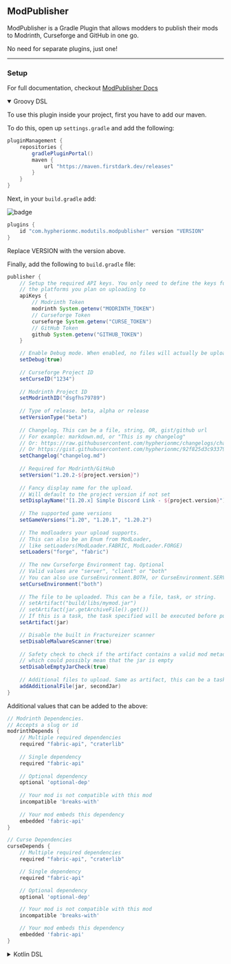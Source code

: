 ## ModPublisher

ModPublisher is a Gradle Plugin that allows modders to publish their mods to Modrinth, Curseforge and GitHub in one go.

No need for separate plugins, just one!

---

### Setup

For full documentation, checkout [ModPublisher Docs](https://modpublisher.fdd-docs.com/)

<details open="open"><summary>Groovy DSL</summary>

To use this plugin inside your project, first you have to add our maven.

To do this, open up `settings.gradle` and add the following:

```groovy
pluginManagement {
    repositories {
        gradlePluginPortal()
        maven {
            url "https://maven.firstdark.dev/releases"
        }
    }
}
```

Next, in your `build.gradle` add:

![badge](https://maven.firstdarkdev.xyz/api/badge/latest/releases/com/hypherionmc/modutils/modpublisher?color=40c14a&name=modpublisher)

```groovy
plugins {
    id "com.hypherionmc.modutils.modpublisher" version "VERSION"
}
```

Replace VERSION with the version above.

Finally, add the following to `build.gradle` file:

```groovy
publisher {
    // Setup the required API keys. You only need to define the keys for 
    // the platforms you plan on uploading to
    apiKeys {
        // Modrinth Token
        modrinth System.getenv("MODRINTH_TOKEN")
        // Curseforge Token
        curseforge System.getenv("CURSE_TOKEN")
        // GitHub Token
        github System.getenv("GITHUB_TOKEN")
    }

    // Enable Debug mode. When enabled, no files will actually be uploaded
    setDebug(true)
    
    // Curseforge Project ID
    setCurseID("1234")
    
    // Modrinth Project ID
    setModrinthID("dsgfhs79789")
    
    // Type of release. beta, alpha or release
    setVersionType("beta")
    
    // Changelog. This can be a file, string, OR, gist/github url
    // For example: markdown.md, or "This is my changelog"
    // Or: https://raw.githubusercontent.com/hypherionmc/changelogs/changelog.md
    // Or https://gist.githubusercontent.com/hypherionmc/92f825d3c9337964cc77c9c8c9bf65e6/raw/ceeaaee5b98c688a23398864fe480b84796a1651/test_gist.md
    setChangelog("changelog.md")
    
    // Required for Modrinth/GitHub
    setVersion("1.20.2-${project.version}")
    
    // Fancy display name for the upload.
    // Will default to the project version if not set
    setDisplayName("[1.20.x] Simple Discord Link - ${project.version}")
    
    // The supported game versions
    setGameVersions("1.20", "1.20.1", "1.20.2")
    
    // The modloaders your upload supports.
    // This can also be an Enum from ModLoader,
    // like setLoaders(ModLoader.FABRIC, ModLoader.FORGE)
    setLoaders("forge", "fabric")
    
    // The new Curseforge Environment tag. Optional
    // Valid values are "server", "client" or "both"
    // You can also use CurseEnvironment.BOTH, or CurseEnvironment.SERVER or CurseEnvironment.CLIENT
    setCurseEnvironment("both")
    
    // The file to be uploaded. This can be a file, task, or string.
    // setArtifact("build/libs/mymod.jar")
    // setArtifact(jar.getArchiveFile().get())
    // If this is a task, the task specified will be executed before publishing
    setArtifact(jar)

    // Disable the built in Fractureizer scanner
    setDisableMalwareScanner(true)
    
    // Safety check to check if the artifact contains a valid mod metadata entry,
    // which could possibly mean that the jar is empty
    setDisableEmptyJarCheck(true)
    
    // Additional files to upload. Same as artifact, this can be a task, file or string
    addAdditionalFile(jar, secondJar)
}
```

Additional values that can be added to the above:

```groovy
// Modrinth Dependencies.
// Accepts a slug or id
modrinthDepends {
    // Multiple required dependencies
    required "fabric-api", "craterlib"
    
    // Single dependency
    required "fabric-api"
    
    // Optional dependency
    optional 'optional-dep'
    
    // Your mod is not compatible with this mod
    incompatible 'breaks-with'
    
    // Your mod embeds this dependency
    embedded 'fabric-api'
}

// Curse Dependencies
curseDepends {
    // Multiple required dependencies
    required "fabric-api", "craterlib"

    // Single dependency
    required "fabric-api"

    // Optional dependency
    optional 'optional-dep'

    // Your mod is not compatible with this mod
    incompatible 'breaks-with'

    // Your mod embeds this dependency
    embedded 'fabric-api'
}
```
</details>


<details><summary>Kotlin DSL</summary>

To use this plugin inside your project, first you have to add our maven.

To do this, open up `settings.gradle.kts` and add the following:

```kotlin
pluginManagement {
    repositories {
        gradlePluginPortal()
        maven {
            url = uri("https://maven.firstdark.dev/releases")
        }
    }
}
```

Next, in your `build.gradle.kts` add:

![badge](https://maven.firstdarkdev.xyz/api/badge/latest/releases/com/hypherionmc/modutils/modpublisher?color=40c14a&name=modpublisher)

```kotlin
plugins {
    id("com.hypherionmc.modutils.modpublisher") version "VERSION"
}
```

Replace VERSION with the version above.

Finally, add the following to `build.gradle.kts` file:

```kotlin
publisher {
    // Setup the required API keys. You only need to define the keys for 
    // the platforms you plan on uploading to
    apiKeys {
        // Modrinth Token
        modrinth(System.getenv("MODRINTH_TOKEN"))
        // Curseforge Token
        curseforge(System.getenv("CURSE_TOKEN"))
        // GitHub Token
        github(System.getenv("GITHUB_TOKEN"))
    }

    // Enable Debug mode. When enabled, no files will actually be uploaded
    debug.set(true)
    
    // Curseforge Project ID
    curseID.set("12345")
    
    // Modrinth Project ID
    modrinthID.set("sdjkg8867")
    
    // GitHub repo to publish to. Only required for GitHub
    githubRepo.set("OWNER/REPO")
    
    // Type of release. beta, alpha or release
    versionType.set("release")
    
    // Changelog. This can be a file, string, OR, gist/github url
    // For example: markdown.md, or "This is my changelog"
    // Or: https://raw.githubusercontent.com/hypherionmc/changelogs/changelog.md
    // Or https://gist.githubusercontent.com/hypherionmc/92f825d3c9337964cc77c9c8c9bf65e6/raw/ceeaaee5b98c688a23398864fe480b84796a1651/test_gist.md
    changelog.set("Coming Soon")
    
    // Required for Modrinth/GitHub
    version.set("1.3.0")
    
    // Fancy display name for the upload.
    // Will default to the project version if not set
    displayName.set("MyAwesomeMod - Version")
    
    // The supported game versions
    // setGameVersions("1.20", "1.20.1", "1.20.2")
    gameVersions.set(listOf("1.19.3", "1.19.4"))
    
    // The modloaders your upload supports.
    // This can also be an Enum from ModLoader,
    // like setLoaders(ModLoader.FORGE, ModLoader.FABRIC)
    loaders.set(listOf("forge", "fabric"))
    
    // The new Curseforge Environment tag. Optional
    // Valid values are "server", "client" or "both"
    // You can also use CurseEnvironment.BOTH, or CurseEnvironment.SERVER or CurseEnvironment.CLIENT
    // setCurseEnvironment(CurseEnvironment.CLIENT)
    curseEnvironment.set("both")
    
    // The file to be uploaded. This can be a file, task, or string.
    // setArtifact("build/libs/mymod.jar")
    // setArtifact(jar.getArchiveFile().get())
    // If this is a task, the task specified will be executed before publishing
    artifact.set(tasks.jar)

    // Disable the built in Fractureizer scanner
    disableMalwareScanner.set(true)
    
    // Safety check to check if the artifact contains a valid mod metadata entry,
    // which could possibly mean that the jar is empty
    disableEmptyJarCheck.set(true)
    
    // Additional files to upload. Same as artifact, this can be a task, file or string
    additionalFiles.set(listOf(tasks.jar))
}
```

Additional values that can be added to the above:

```kotlin
// Modrinth Dependencies.
// Accepts a slug or id
modrinthDepends {
    // Multiple required dependencies
    required("fabric-api", "craterlib")
    
    // Single dependency
    required("fabric-api")
    
    // Optional dependency
    optional("optional-mod")
    
    // Your mod is not compatible with this mod
    incompatible("breaks-with")
    
    // Your mod embeds this dependency
    embedded("rift")
}

// Curse Dependencies
curseDepends {
    // Multiple required dependencies
    required("fabric-api", "craterlib")

    // Single dependency
    required("fabric-api")

    // Optional dependency
    optional("optional-mod", "another-mod")

    // Your mod is not compatible with this mod
    incompatible("breaks-with")

    // Your mod embeds this dependency
    embedded("rift")
}
```
</details>
